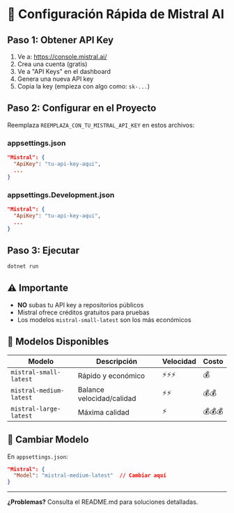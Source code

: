 # 🔑 Configuración Rápida de Mistral AI

## Paso 1: Obtener API Key

1. Ve a: https://console.mistral.ai/
2. Crea una cuenta (gratis)
3. Ve a "API Keys" en el dashboard
4. Genera una nueva API key
5. Copia la key (empieza con algo como: `sk-...`)

## Paso 2: Configurar en el Proyecto

Reemplaza `REEMPLAZA_CON_TU_MISTRAL_API_KEY` en estos archivos:

### appsettings.json
```json
"Mistral": {
  "ApiKey": "tu-api-key-aqui",
  ...
}
```

### appsettings.Development.json
```json
"Mistral": {
  "ApiKey": "tu-api-key-aqui",
  ...
}
```

## Paso 3: Ejecutar

```bash
dotnet run
```

## ⚠️ Importante

- **NO** subas tu API key a repositorios públicos
- Mistral ofrece créditos gratuitos para pruebas
- Los modelos `mistral-small-latest` son los más económicos

## 🚀 Modelos Disponibles

| Modelo | Descripción | Velocidad | Costo |
|--------|-------------|-----------|-------|
| `mistral-small-latest` | Rápido y económico | ⚡⚡⚡ | 💰 |
| `mistral-medium-latest` | Balance velocidad/calidad | ⚡⚡ | 💰💰 |
| `mistral-large-latest` | Máxima calidad | ⚡ | 💰💰💰 |

## 🔄 Cambiar Modelo

En `appsettings.json`:
```json
"Mistral": {
  "Model": "mistral-medium-latest"  // Cambiar aquí
}
```

---

**¿Problemas?** Consulta el README.md para soluciones detalladas.
